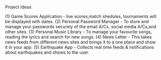 Project Ideas

(1) Game Scores Application - live scores,match shedules, tournaments will be displayed with dates.
(2) Personal Password Manager - To store and manage your passwords securely of the email A/Cs, social media A/Cs,and other sites.
(3) Personal Music Library - To manage your favourite songs, reading the lyrics and search for new songs.
(4) News Letter - This takes news feeds from different news sites and brings it to a one place and show it in your app.
(5) Earthquake App - Collects real time feeds & notifications about earthquakes and shows to the user.
